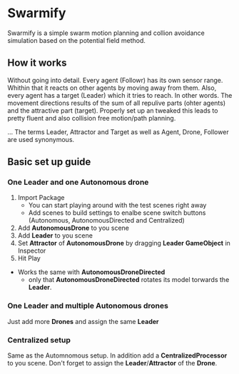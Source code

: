 # Swarmify
Swarmify is a simple swarm motion planning and collion avoidance simulation based on the potential field method.

## How it works
Without going into detail. Every agent (Followr) has its own sensor range. Whithin that it reacts on other agents by moving away from them. Also, every agent has a target (Leader) which it tries to reach.
In other words. The movement directions results of the sum of all repulive parts (ohter agents) and the attractive part (target).
Properly set up an tweaked this leads to pretty fluent and also collision free motion/path planning.

... The terms Leader, Attractor and Target as well as Agent, Drone, Follower are used synonymous.

## Basic set up guide

### One Leader and one Autonomous drone
1. Import Package
    * You can start playing around with the test scenes right away
    * Add scenes to build settings to enalbe scene switch buttons (Autonomous, AutonomousDirected and Centralized)
2. Add **AutonomousDrone** to you scene
3. Add **Leader** to you scene
4. Set **Attractor** of **AutonomousDrone** by dragging **Leader GameObject** in Inspector
5. Hit Play
* Works the same with **AutonomousDroneDirected**
    * only that **AutonomousDroneDirected** rotates its model torwards the **Leader**.

### One Leader and multiple Autonomous drones
Just add more **Drones** and assign the same **Leader**

### Centralized setup
Same as the Automnomous setup. In addition add a **CentralizedProcessor** to you scene.
Don't forget to assign the **Leader**/**Attractor** of the **Drone**.